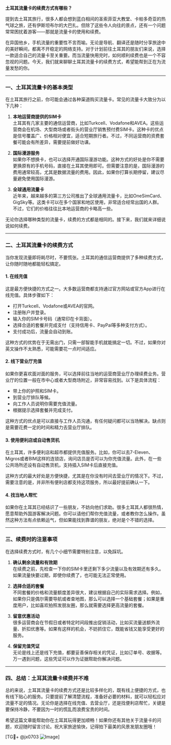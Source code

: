 **土耳其流量卡的续费方式有哪些？**

提到去土耳其旅行，很多人都会想到蓝白相间的圣索菲亚大教堂、卡帕多奇亚的热气球之旅，还有伊斯坦布尔的大巴扎。但除了这些令人向往的景点，还有一个问题常常困扰着游客——那就是流量卡的使用和续费。

在异国他乡，手机流量的重要性不言而喻。无论是导航、翻译还是随时分享旅途中的美好瞬间，都离不开稳定的网络支持。对于计划前往土耳其的朋友们来说，选择一款适合自己的流量卡至关重要。而当流量快用完时，如何顺利续费也是一个不容忽视的问题。今天，我们就来聊聊土耳其流量卡的续费方式，希望能帮到正在为流量发愁的你。

---

### **一、土耳其流量卡的基本类型**
在土耳其旅行之前，你可能会通过各种渠道购买流量卡。常见的流量卡大致分为以下几种：

1. **本地运营商提供的SIM卡**  
   土耳其有几家主要的通信运营商，比如Turkcell、Vodafone和AVEA。这些运营商会在机场、大型商场或者街头的营业厅销售预付费SIM卡。这种卡的优点是信号覆盖广、价格相对便宜，适合短期旅行者。不过，不同运营商的资费套餐可能会有所差异，需要提前做好功课。

2. **国际漫游服务**  
   如果你不想换卡，也可以选择开通国际漫游功能。这种方式的好处是你不需要更换原有的手机号码，直接在土耳其使用即可。但需要注意的是，国际漫游的费用通常较高，尤其是数据流量的费用。因此，如果你打算长期停留，建议尽量避免使用国际漫游。

3. **全球通用流量卡**  
   近年来，越来越多的第三方公司推出了全球通用流量卡，比如OneSimCard、GigSky等。这类卡可以在多个国家和地区使用，非常适合经常出国的人群。不过，它们的价格往往比本地运营商的卡略高一些。

无论你选择哪种类型的流量卡，续费的方式都是相同的。接下来，我们就来详细说说如何续费。

---

### **二、土耳其流量卡的续费方式**
当你发现流量即将耗尽时，不要慌张。土耳其的通信运营商提供了多种续费方式，让你随时随地都能轻松搞定。

#### **1. 在线充值**
这是最方便快捷的方式之一。大多数运营商都支持通过官方网站或官方App进行在线充值。具体步骤如下：
- 打开Turkcell、Vodafone或AVEA的官网。
- 注册账户并登录。
- 输入你的SIM卡号码（通常印在卡背面）。
- 选择合适的套餐并完成支付（支持信用卡、PayPal等多种支付方式）。
- 支付成功后，流量会自动到账。

这种方式的优势在于无需出门，只需一部智能手机就能搞定一切。不过，如果你对英文操作不太熟悉，可能需要花一点时间适应。

#### **2. 线下营业厅充值**
如果你更喜欢面对面的服务，可以选择前往当地的运营商营业厅办理续费业务。营业厅的位置一般在市中心或者大型商场附近，非常容易找到。以下是具体流程：
- 带上你的护照和SIM卡。
- 到营业厅排队等候。
- 向工作人员说明你需要充值流量。
- 根据提示选择套餐并完成支付。

这种方式的优点是可以直接与工作人员沟通，有任何疑问都可以当场解决。缺点则是需要花费一定的时间和精力去营业厅排队。

#### **3. 使用便利店或自动售货机**
在土耳其，许多便利店和超市都提供充值服务。比如，你可以去7-Eleven、Migros或者BIM这样的连锁店，询问店员是否可以为你充值流量。此外，在一些公共场所还设有自动售货机，支持插入SIM卡后直接充值。

这种方式的最大好处是方便快捷，尤其是在你没有时间去营业厅的情况下。不过，需要注意的是，并非所有便利店都支持这项服务，所以最好提前确认一下。

#### **4. 找当地人帮忙**
如果你在土耳其已经结识了一些朋友，不妨向他们求助。很多土耳其人都很热情，愿意帮助外国游客解决问题。你可以请他们帮你充值流量，或者教你怎么操作。虽然这种方法有点依赖运气，但如果能找到靠谱的朋友，绝对是个不错的选择。

---

### **三、续费时的注意事项**
在选择续费方式时，有几个小细节需要特别注意，以免踩坑。

1. **确认剩余流量和有效期**  
   在续费之前，先检查一下你的SIM卡里还剩下多少流量以及有效期还有多久。如果流量快要过期，即使你续费了，也可能无法正常使用。

2. **选择合适的套餐**  
   不同套餐的价格和流量额度差异很大，建议根据自己的实际需求选择。例如，如果你只是偶尔需要导航或者查地图，那么可以选择一个基础套餐；如果是重度用户，比如喜欢拍照发朋友圈，那么就需要选择更高流量的套餐。

3. **留意优惠活动**  
   很多运营商会在节假日或者特定时间段推出促销活动，比如买流量送额外流量、折扣优惠等。如果有这样的机会，不妨抓住它，既能省钱又能享受更好的服务。

4. **保留充值凭证**  
   无论是线上还是线下充值，都要妥善保存相关的凭证，比如订单号、收据等。万一遇到问题，这些凭证可以作为证据帮助你解决问题。

---

### **四、总结：土耳其流量卡续费并不难**
总的来说，土耳其流量卡的续费方式还是比较多样化的，既有线上便捷的方式，也有线下贴心的服务。只要提前了解清楚流程，准备好必要的材料，就可以轻松应对流量不足的情况。无论你是选择在线充值、去营业厅，还是找便利店帮忙，关键是要保持冷静，不要因为一时的慌乱而浪费宝贵的时间。

希望这篇文章能帮助你在土耳其玩得更加顺畅！如果你还有其他关于流量卡的问题，欢迎随时留言讨论。祝大家旅途愉快，记得拍下最美的风景发朋友圈哦！

[TG💪+ @jx0703 ![Image](https://github.com/user-attachments/assets/dbca1d08-cadb-493c-b0ec-ad6f7a83f270)]
